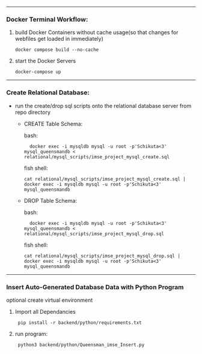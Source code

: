 ***
### Docker Terminal Workflow:

1. build Docker Containers without cache usage(so that changes for webfiles get loaded in immediately)

   ```fish
   docker compose build --no-cache
   ```

2. start the Docker Servers
   ```fish
   docker-compose up
   ```
***

### Create Relational Database:

- run the create/drop sql scripts onto the relational database server from repo directory
  - CREATE Table Schema:
    
    bash:
    ```shell
      docker exec -i mysqldb mysql -u root -p'Schikuta<3' mysql_queensmandb < relational/mysql_scripts/imse_project_mysql_create.sql
    ```
    
    fish shell:
    ```fish
    cat relational/mysql_scripts/imse_project_mysql_create.sql | docker exec -i mysqldb mysql -u root -p'Schikuta<3' mysql_queensmandb
    ```
  - DROP Table Schema:
    
    bash:
    ```shell
      docker exec -i mysqldb mysql -u root -p'Schikuta<3' mysql_queensmandb < relational/mysql_scripts/imse_project_mysql_drop.sql
    ```
    
    fish shell:
    ```fish
    cat relational/mysql_scripts/imse_project_mysql_drop.sql | docker exec -i mysqldb mysql -u root -p'Schikuta<3' mysql_queensmandb
    ```
***
### Insert Auto-Generated Database Data with Python Program

optional create virtual environment

1. Import all Dependancies
   ```fish
    pip install -r backend/python/requirements.txt 
   ```
2. run program:
   ```fish
    python3 backend/python/Queensman_imse_Insert.py
   ```
